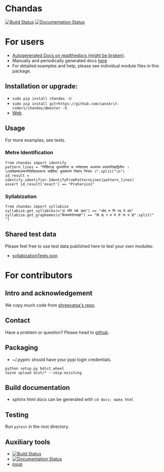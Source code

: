 # Chandas

[![Build Status](https://travis-ci.org/sanskrit-coders/chandas.svg?branch=master)](https://travis-ci.org/sanskrit-coders/chandas)
[![Documentation Status](https://readthedocs.org/projects/chandas/badge/?version=latest)](http://chandas.readthedocs.io/en/latest/?badge=latest)


# For users
* [Autogenerated Docs on readthedocs (might be broken)](http://chandas.readthedocs.io/en/latest/).
* Manually and periodically generated docs [here](https://sanskrit-coders.github.io/chandas/build/html/)
* For detailed examples and help, please see individual module files in this package.

## Installation or upgrade:
* `sudo pip install chandas -U`
* `sudo pip install git+https://github.com/sanskrit-coders/chandas/@master -U`
* [Web](https://pypi.python.org/pypi/chandas).


## Usage
For more examples, see tests.

### Metre Identification
```
from chandas import identify
pattern_lines = "निर्दिष्टाङ् कुलपतिना स पर्णशालाम् अध्यास्य प्रयतपरिग्रहद्वितीयः ।\nतच्छिष्याध्ययननिवेदितावसानां सव्ँविष्टः कुशशयने निशान् निनाय ॥".split("\n")
id_result = identify.identifier.IdentifyFromPatternLines(pattern_lines)
assert id_result['exact'] == "Praharṣiṇī"
```

### Syllabization
```
from chandas import syllabize
syllabize.get_syllables(u"ॐ मणि पद्मे ऽहम्") == "ओम् म णि पद् मे हम्"
syllabize.get_graphemes(u"बिक्रममेरोनामहो") == "बि क् र म मे रो ना म हो".split(" ")
```

## Shared test data
Please feel free to use test data published here to test your own modules:
- [syllabizationTests.json](https://github.com/sanskrit-coders/chandas/blob/master/src/test/data/syllabizationTests.json)

# For contributors
## Intro and acknowledgement
We copy much code from [shreevatsa's repo](https://github.com/shreevatsa/sanskrit/).

## Contact

Have a problem or question? Please head to [github](https://github.com/sanskrit-coders/chandas).

## Packaging

* ~/.pypirc should have your pypi login credentials.
```
python setup.py bdist_wheel
twine upload dist/* --skip-existing
```

## Build documentation
- sphinx html docs can be generated with `cd docs; make html`

## Testing
Run `pytest` in the root directory.

## Auxiliary tools
- [![Build Status](https://travis-ci.org/sanskrit-coders/chandas.svg?branch=master)](https://travis-ci.org/sanskrit-coders/chandas)
- [![Documentation Status](https://readthedocs.org/projects/indic-transliteration/badge/?version=latest)](http://indic-transliteration.readthedocs.io/en/latest/?badge=latest)
- [pyup](https://pyup.io/account/repos/github/sanskrit-coders/chandas/)

